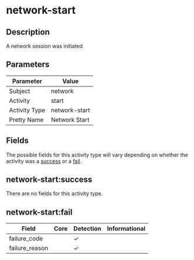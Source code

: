 network-start
=============

Description
-----------
A network session was initiated

Parameters
----------
| Parameter     | Value         |
| ------------- | ------------- |
| Subject       | network       |
| Activity      | start         |
| Activity Type | network-start |
| Pretty Name   | Network Start |


Fields
------

The possible fields for this activity type will vary depending on whether the activity was a [success](#network-startsuccess) or a [fail](#network-startfail).


network-start:success
---------------------

There are no fields for this activity type.


network-start:fail
------------------

| Field          | Core | Detection | Informational |
| -------------- | ---- | --------- | ------------- |
| failure_code   |      | &#10003;  |               |
| failure_reason |      | &#10003;  |               |